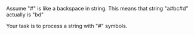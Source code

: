 Assume "#" is like a backspace in string. This means that string "a#bc#d" actually is "bd"

Your task is to process a string with "#" symbols.